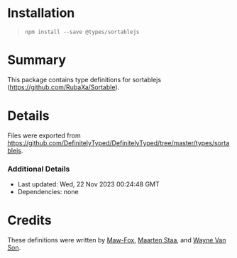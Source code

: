 # Installation
> `npm install --save @types/sortablejs`

# Summary
This package contains type definitions for sortablejs (https://github.com/RubaXa/Sortable).

# Details
Files were exported from https://github.com/DefinitelyTyped/DefinitelyTyped/tree/master/types/sortablejs.

### Additional Details
 * Last updated: Wed, 22 Nov 2023 00:24:48 GMT
 * Dependencies: none

# Credits
These definitions were written by [Maw-Fox](https://github.com/Maw-Fox), [Maarten Staa](https://github.com/maartenstaa), and [Wayne Van Son](https://github.com/waynevanson).

